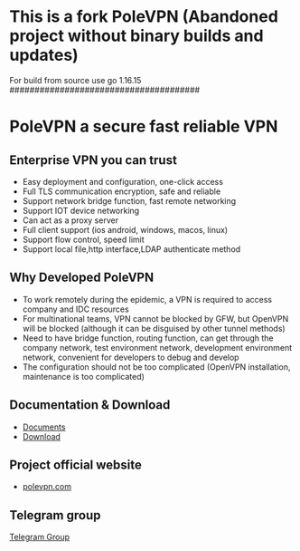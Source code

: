 
# This is a fork PoleVPN (Abandoned project without binary builds and updates)
For build from source use go 1.16.15
######################################

# PoleVPN a secure fast reliable VPN

## Enterprise VPN you can trust
* Easy deployment and configuration, one-click access
* Full TLS communication encryption, safe and reliable
* Support network bridge function, fast remote networking
* Support IOT device networking
* Can act as a proxy server
* Full client support (ios android, windows, macos, linux)
* Support flow control, speed limit
* Support local file,http interface,LDAP authenticate method

## Why Developed PoleVPN
* To work remotely during the epidemic, a VPN is required to access company and IDC resources
* For multinational teams, VPN cannot be blocked by GFW, but OpenVPN will be blocked (although it can be disguised by other tunnel methods)
* Need to have bridge function, routing function, can get through the company network, test environment network, development environment network, convenient for developers to debug and develop
* The configuration should not be too complicated (OpenVPN installation, maintenance is too complicated)

## Documentation & Download
* [Documents](https://www.polevpn.com/docs/en)
* [Download](https://www.polevpn.com/index.html#download)

## Project official website
* [polevpn.com](https://polevpn.com)

## Telegram group
[Telegram Group](https://t.me/polevpn)
